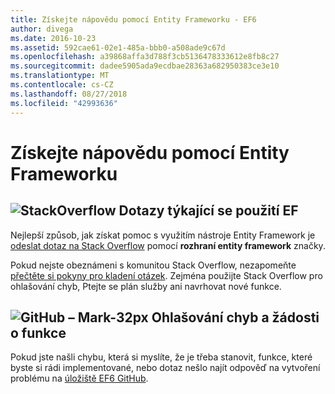 ```yaml
---
title: Získejte nápovědu pomocí Entity Frameworku - EF6
author: divega
ms.date: 2016-10-23
ms.assetid: 592cae61-02e1-485a-bbb0-a508ade9c67d
ms.openlocfilehash: a39868affa3d788f3cb5136478333612e8fb8c27
ms.sourcegitcommit: dadee5905ada9ecdbae28363a682950383ce3e10
ms.translationtype: MT
ms.contentlocale: cs-CZ
ms.lasthandoff: 08/27/2018
ms.locfileid: "42993636"
---
```

# <a name="get-help-using-entity-framework"></a>Získejte nápovědu pomocí Entity Frameworku
## <a name="stackoverflowef6mediastackoverflowpng-questions-about-using-ef"></a>![StackOverflow](~/ef6/media/stackoverflow.png) Dotazy týkající se použití EF  

Nejlepší způsob, jak získat pomoc s využitím nástroje Entity Framework je [odeslat dotaz na Stack Overflow](http://stackoverflow.com/questions/ask) pomocí **rozhraní entity framework** značky.  

Pokud nejste obeznámeni s komunitou Stack Overflow, nezapomeňte [přečtěte si pokyny pro kladení otázek](http://stackoverflow.com/help/asking). Zejména použijte Stack Overflow pro ohlašování chyb, Ptejte se plán služby ani navrhovat nové funkce.  

## <a name="github-mark-32pxef6mediagithub-mark-32pxpng-bug-reports-and-feature-requests"></a>![GitHub – Mark-32px](~/ef6/media/github-mark-32px.png) Ohlašování chyb a žádosti o funkce  

Pokud jste našli chybu, která si myslíte, že je třeba stanovit, funkce, které byste si rádi implementované, nebo dotaz nešlo najít odpověď na vytvoření problému na [úložiště EF6 GitHub](https://github.com/aspnet/EntityFramework6/issues).
